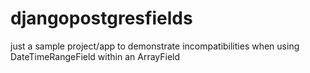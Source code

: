 # djangopostgresfields
just a sample project/app to demonstrate incompatibilities when using DateTimeRangeField within an ArrayField
